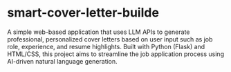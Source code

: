 # smart-cover-letter-builde
A simple web-based application that uses LLM APIs to generate professional, personalized cover letters based on user input such as job role, experience, and resume highlights. Built with Python (Flask) and HTML/CSS, this project aims to streamline the job application process using AI-driven natural language generation.
